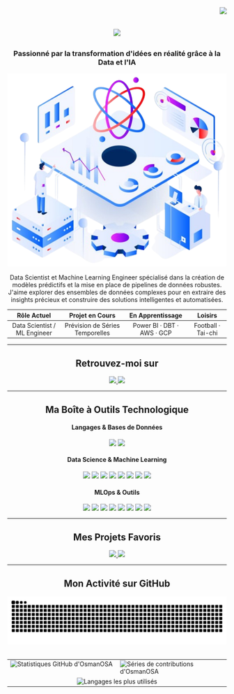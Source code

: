 <img align="right" src="https://visitor-badge.laobi.icu/badge?page_id=OsmanOSA.OsmanOSA" />

<h1 align="center">
  <img src="https://readme-typing-svg.herokuapp.com/?font=Righteous&size=35&center=true&vCenter=true&width=500&height=70&duration=4000&lines=Bonjour!+👋;+Je+suis+Osman+SAID+ALI;" />
</h1>

<h3 align="center">
  Passionné par la transformation d'idées en réalité grâce à la Data et l'IA 
</h3>

<p align="center">
  <img src="https://raw.githubusercontent.com/OsmanOSA/OsmanOSA/main/img_logos/data-science.png" />
</p>

<p align="center">
  Data Scientist et Machine Learning Engineer spécialisé dans la création de modèles prédictifs et la mise en place de pipelines de données robustes. J'aime explorer des ensembles de données complexes pour en extraire des insights précieux et construire des solutions intelligentes et automatisées.
</p>

<div align="center">
  
| Rôle Actuel | Projet en Cours |  En Apprentissage |  Loisirs |
|:---:|:---:|:---:|:---:|
| Data Scientist / ML Engineer | Prévision de Séries Temporelles | Power BI · DBT · AWS · GCP | Football · Tai-chi |

</div>

---

<h2 align="center">Retrouvez-moi sur</h2>

<p align="center">
  <a href="mailto:saidaliosman925@gmail.com">
    <img src="https://img.shields.io/badge/Gmail-D14836?style=for-the-badge&logo=gmail&logoColor=white" />
  </a>
  <a href="https://www.linkedin.com/in/osman-said-ali-90616219a" target="_blank">
    <img src="https://img.shields.io/badge/LinkedIn-0A66C2?style=for-the-badge&logo=linkedin&logoColor=white" />
  </a>
</p>

---

<h2 align="center">Ma Boîte à Outils Technologique</h2>

<div align="center">

  <h4>Langages & Bases de Données</h4>
  <p>
    <img src="https://img.shields.io/badge/Python-3776AB?style=for-the-badge&logo=python&logoColor=white" />
    <img src="https://img.shields.io/badge/SQL-4479A1?style=for-the-badge&logo=postgresql&logoColor=white" />
  </p>

  <h4>Data Science & Machine Learning</h4>
  <p>
    <img src="https://img.shields.io/badge/Pandas-150458?style=for-the-badge&logo=pandas&logoColor=white" />
    <img src="https://img.shields.io/badge/Numpy-013243?style=for-the-badge&logo=numpy&logoColor=white" />
    <img src="https://img.shields.io/badge/Scikit--learn-F7931A?style=for-the-badge&logo=scikit-learn&logoColor=white" />
    <img src="https://img.shields.io/badge/TensorFlow-FF6F00?style=for-the-badge&logo=tensorflow&logoColor=white" />
    <img src="https://img.shields.io/badge/Plotly-3F4F75?style=for-the-badge&logo=plotly&logoColor=white" />
    <img src="https://img.shields.io/badge/Matplotlib-3776AB?style=for-the-badge&logo=matplotlib&logoColor=white" />
    <img src="https://img.shields.io/badge/Statsmodels-1A2C59?style=for-the-badge&logo=python&logoColor=white" />
    <img src="https://img.shields.io/badge/SciPy-8CAAE6?style=for-the-badge&logo=scipy&logoColor=white" />
  </p>
  
  <h4>MLOps & Outils</h4>
  <p>
    <img src="https://img.shields.io/badge/Docker-2496ED?style=for-the-badge&logo=docker&logoColor=white" />
    <img src="https://img.shields.io/badge/Git-F05032?style=for-the-badge&logo=git&logoColor=white" />
    <img src="https://img.shields.io/badge/GitHub-181717?style=for-the-badge&logo=github&logoColor=white" />
    <img src="https://img.shields.io/badge/FastAPI-009688?style=for-the-badge&logo=fastapi&logoColor=white" />
    <img src="https://img.shields.io/badge/Flask-000000?style=for-the-badge&logo=flask&logoColor=white" />
    <img src="https://img.shields.io/badge/Streamlit-FF4B4B?style=for-the-badge&logo=streamlit&logoColor=white" />
    <img src="https://img.shields.io/badge/Airflow-017CEE?style=for-the-badge&logo=apache-airflow&logoColor=white" />
    <img src="https://img.shields.io/badge/MLflow-0084D5?style=for-the-badge&logo=mlflow&logoColor=white" />
  </p>
</div>

---

<h2 align="center">Mes Projets Favoris</h2>

<div align="center">
  <a href="https://github.com/OsmanOSA/Projet_Traitement_automatique_du_langage" target="_blank">
    <img src="https://github-readme-stats.vercel.app/api/pin/?username=OsmanOSA&repo=Projet_Traitement_automatique_du_langage&theme=tokyonight&border_radius=10" />
  </a>
  <a href="https://github.com/OsmanOSA/projet_prevision_energies_bloc5" target="_blank">
    <img src="https://github-readme-stats.vercel.app/api/pin/?username=OsmanOSA&repo=projet_prevision_energies_bloc5&theme=tokyonight&border_radius=10" />
  </a>
</div>

---

<h2 align="center">Mon Activité sur GitHub</h2>

<div align="center">
  <img src="https://raw.githubusercontent.com/OsmanOSA/OsmanOSA/output/github-contribution-grid-snake.svg" alt="Mes contributions" />
</div>

<br>

<table>
  <tr>
    <td width="50%" valign="top">
      <img src="https://github-readme-stats.vercel.app/api?username=OsmanOSA&show_icons=true&theme=tokyonight&rank_icon=github&border_radius=10&count_private=true" alt="Statistiques GitHub d'OsmanOSA" />
    </td>
    <td width="50%" valign="top">
      <img src="https://github-readme-streak-stats.herokuapp.com?user=OsmanOSA" alt="Séries de contributions d'OsmanOSA" />
    </td>
  </tr>
  <tr>
    <td colspan="2" align="center">
      <img src="https://github-readme-stats.vercel.app/api/top-langs/?username=OsmanOSA&layout=compact&theme=tokyonight&border_radius=10&langs_count=8&hide=HTML" alt="Langages les plus utilisés" />
    </td>
  </tr>
</table>
